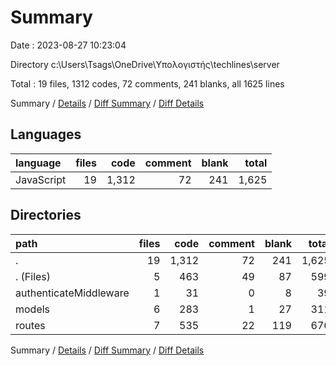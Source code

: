 # Summary

Date : 2023-08-27 10:23:04

Directory c:\\Users\\Tsags\\OneDrive\\Υπολογιστής\\techlines\\server

Total : 19 files,  1312 codes, 72 comments, 241 blanks, all 1625 lines

Summary / [Details](details.md) / [Diff Summary](diff.md) / [Diff Details](diff-details.md)

## Languages
| language | files | code | comment | blank | total |
| :--- | ---: | ---: | ---: | ---: | ---: |
| JavaScript | 19 | 1,312 | 72 | 241 | 1,625 |

## Directories
| path | files | code | comment | blank | total |
| :--- | ---: | ---: | ---: | ---: | ---: |
| . | 19 | 1,312 | 72 | 241 | 1,625 |
| . (Files) | 5 | 463 | 49 | 87 | 599 |
| authenticateMiddleware | 1 | 31 | 0 | 8 | 39 |
| models | 6 | 283 | 1 | 27 | 311 |
| routes | 7 | 535 | 22 | 119 | 676 |

Summary / [Details](details.md) / [Diff Summary](diff.md) / [Diff Details](diff-details.md)